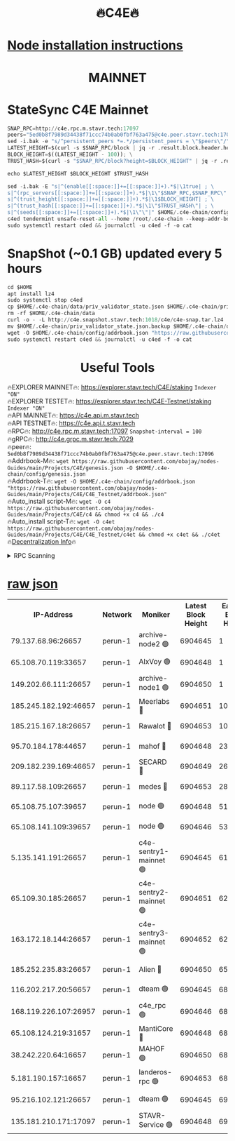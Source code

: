 <h1 align="center"> 🔥C4E🔥</h1>

[Node installation instructions](https://github.com/obajay/nodes-Guides/tree/main/Projects/C4E)
=

<h1 align="center"> MAINNET</h1>

# StateSync C4E Mainnet
```python
SNAP_RPC=http://c4e.rpc.m.stavr.tech:17097
peers="5ed0b8f7989d34438f71ccc74b0ab0fbf763a475@c4e.peer.stavr.tech:17096"
sed -i.bak -e "s/^persistent_peers *=.*/persistent_peers = \"$peers\"/" $HOME/.c4e-chain/config/config.toml
LATEST_HEIGHT=$(curl -s $SNAP_RPC/block | jq -r .result.block.header.height); \
BLOCK_HEIGHT=$((LATEST_HEIGHT - 100)); \
TRUST_HASH=$(curl -s "$SNAP_RPC/block?height=$BLOCK_HEIGHT" | jq -r .result.block_id.hash)

echo $LATEST_HEIGHT $BLOCK_HEIGHT $TRUST_HASH

sed -i.bak -E "s|^(enable[[:space:]]+=[[:space:]]+).*$|\1true| ; \
s|^(rpc_servers[[:space:]]+=[[:space:]]+).*$|\1\"$SNAP_RPC,$SNAP_RPC\"| ; \
s|^(trust_height[[:space:]]+=[[:space:]]+).*$|\1$BLOCK_HEIGHT| ; \
s|^(trust_hash[[:space:]]+=[[:space:]]+).*$|\1\"$TRUST_HASH\"| ; \
s|^(seeds[[:space:]]+=[[:space:]]+).*$|\1\"\"|" $HOME/.c4e-chain/config/config.toml
c4ed tendermint unsafe-reset-all --home /root/.c4e-chain --keep-addr-book
sudo systemctl restart c4ed && journalctl -u c4ed -f -o cat
```
# SnapShot (~0.1 GB) updated every 5 hours
```python
cd $HOME
apt install lz4
sudo systemctl stop c4ed
cp $HOME/.c4e-chain/data/priv_validator_state.json $HOME/.c4e-chain/priv_validator_state.json.backup
rm -rf $HOME/.c4e-chain/data
curl -o - -L http://c4e.snapshot.stavr.tech:1018/c4e/c4e-snap.tar.lz4 | lz4 -c -d - | tar -x -C $HOME/.c4e-chain --strip-components 2
mv $HOME/.c4e-chain/priv_validator_state.json.backup $HOME/.c4e-chain/data/priv_validator_state.json
wget -O $HOME/.c4e-chain/config/addrbook.json "https://raw.githubusercontent.com/obajay/nodes-Guides/main/Projects/C4E/addrbook.json"
sudo systemctl restart c4ed && journalctl -u c4ed -f -o cat
```
 <h1 align="center"> Useful Tools</h1>

🔥EXPLORER MAINNET🔥:  https://explorer.stavr.tech/C4E/staking            `Indexer "ON"` \
🔥EXPLORER TESTET🔥:   https://explorer.stavr.tech/C4E-Testnet/staking     `Indexer "ON"` \
🔥API MAINNET🔥:       https://c4e.api.m.stavr.tech \
🔥API TESTNET🔥:       https://c4e.api.t.stavr.tech \
🔥RPC🔥:               http://c4e.rpc.m.stavr.tech:17097                  `Snapshot-interval = 100` \
🔥gRPC🔥:              http://c4e.grpc.m.stavr.tech:7029 \
🔥peer🔥:              `5ed0b8f7989d34438f71ccc74b0ab0fbf763a475@c4e.peer.stavr.tech:17096` \
🔥Addrbook-M🔥:    ```wget https://raw.githubusercontent.com/obajay/nodes-Guides/main/Projects/C4E/genesis.json -O $HOME/.c4e-chain/config/genesis.json``` \
🔥Addrbook-T🔥:    ```wget -O $HOME/.c4e-chain/config/addrbook.json "https://raw.githubusercontent.com/obajay/nodes-Guides/main/Projects/C4E/C4E_Testnet/addrbook.json"``` \
🔥Auto_install script-M🔥: ```wget -O c4 https://raw.githubusercontent.com/obajay/nodes-Guides/main/Projects/C4E/c4 && chmod +x c4 && ./c4``` \
🔥Auto_install script-T🔥: ```wget -O c4et https://raw.githubusercontent.com/obajay/nodes-Guides/main/Projects/C4E/C4E_Testnet/c4et && chmod +x c4et && ./c4et``` \
🔥[Decentralization Info](https://github.com/obajay/StateSync-snapshots/tree/main/Projects/C4E/Decentralization)🔥




<details>
<summary>RPC Scanning</summary>

<h2 align="center"> We scan nodes in real time every 4 hours. And we provide the final result of RPC endpoints.
We cannot influence the operation of these nodes in any way. </h2>


```python
If Voting Power is higher than 0 --> then the Node is a validator of the network and may be subject to attack and be a potential threat to the chain.
```
```python
We marked such validators with a red symbol
```

</details>

[raw json](https://rpc-check.c4e.stavr.tech/c4e/rpc-c4e-result.json)
=



<table><tr><th>IP-Address</th><th>Network</th><th>Moniker</th><th>Latest Block Height</th><th>Earliest Block Height</th><th>Catching Up</th><th>Tx Index</th><th>Voting Power</th><th>Scan Time</th></tr><tr><td>79.137.68.96:26657</td><td>perun-1</td><td>archive-node2 🟢</td><td>6904645</td><td>1</td><td>False</td><td>on</td><td>0</td><td>2024-01-26T20:36:03.871076020UTC</td></tr><tr><td>65.108.70.119:33657</td><td>perun-1</td><td>AlxVoy 🟢</td><td>6904648</td><td>1</td><td>False</td><td>on</td><td>0</td><td>2024-01-26T20:36:18.492541265UTC</td></tr><tr><td>149.202.66.111:26657</td><td>perun-1</td><td>archive-node1 🟢</td><td>6904650</td><td>1</td><td>False</td><td>on</td><td>0</td><td>2024-01-26T20:36:34.484050712UTC</td></tr><tr><td>185.245.182.192:46657</td><td>perun-1</td><td>Meerlabs 🔴</td><td>6904651</td><td>1051501</td><td>False</td><td>on</td><td>527310</td><td>2024-01-26T20:36:41.809588275UTC</td></tr><tr><td>185.215.167.18:26657</td><td>perun-1</td><td>Rawalot 🔴</td><td>6904653</td><td>1090501</td><td>False</td><td>on</td><td>701423</td><td>2024-01-26T20:36:54.065392451UTC</td></tr><tr><td>95.70.184.178:44657</td><td>perun-1</td><td>mahof 🔴</td><td>6904648</td><td>2342001</td><td>False</td><td>off</td><td>1865533</td><td>2024-01-26T20:36:18.069704726UTC</td></tr><tr><td>209.182.239.169:46657</td><td>perun-1</td><td>SECARD 🔴</td><td>6904649</td><td>2616101</td><td>False</td><td>off</td><td>1136703</td><td>2024-01-26T20:36:29.698115042UTC</td></tr><tr><td>89.117.58.109:26657</td><td>perun-1</td><td>medes 🔴</td><td>6904653</td><td>2826001</td><td>False</td><td>off</td><td>1484927</td><td>2024-01-26T20:36:49.167213160UTC</td></tr><tr><td>65.108.75.107:39657</td><td>perun-1</td><td>node 🟢</td><td>6904648</td><td>5198801</td><td>False</td><td>on</td><td>0</td><td>2024-01-26T20:36:20.885932133UTC</td></tr><tr><td>65.108.141.109:39657</td><td>perun-1</td><td>node 🟢</td><td>6904646</td><td>5303301</td><td>False</td><td>on</td><td>0</td><td>2024-01-26T20:36:06.758906154UTC</td></tr><tr><td>5.135.141.191:26657</td><td>perun-1</td><td>c4e-sentry1-mainnet 🟢</td><td>6904645</td><td>6198001</td><td>False</td><td>on</td><td>0</td><td>2024-01-26T20:36:03.077484233UTC</td></tr><tr><td>65.109.30.185:26657</td><td>perun-1</td><td>c4e-sentry2-mainnet 🟢</td><td>6904651</td><td>6238301</td><td>False</td><td>on</td><td>0</td><td>2024-01-26T20:36:41.414874225UTC</td></tr><tr><td>163.172.18.144:26657</td><td>perun-1</td><td>c4e-sentry3-mainnet 🟢</td><td>6904652</td><td>6239001</td><td>False</td><td>on</td><td>0</td><td>2024-01-26T20:36:42.616826112UTC</td></tr><tr><td>185.252.235.83:26657</td><td>perun-1</td><td>Alien 🔴</td><td>6904650</td><td>6502501</td><td>False</td><td>on</td><td>1136703</td><td>2024-01-26T20:36:34.791077033UTC</td></tr><tr><td>116.202.217.20:56657</td><td>perun-1</td><td>dteam 🟢</td><td>6904645</td><td>6800901</td><td>False</td><td>on</td><td>0</td><td>2024-01-26T20:36:03.419704369UTC</td></tr><tr><td>168.119.226.107:26957</td><td>perun-1</td><td>c4e_rpc 🟢</td><td>6904646</td><td>6804646</td><td>False</td><td>on</td><td>0</td><td>2024-01-26T20:36:11.085003361UTC</td></tr><tr><td>65.108.124.219:31657</td><td>perun-1</td><td>MantiCore 🔴</td><td>6904648</td><td>6804648</td><td>False</td><td>off</td><td>193324</td><td>2024-01-26T20:36:17.577221007UTC</td></tr><tr><td>38.242.220.64:16657</td><td>perun-1</td><td>MAHOF 🟢</td><td>6904650</td><td>6885501</td><td>False</td><td>on</td><td>0</td><td>2024-01-26T20:36:32.076650772UTC</td></tr><tr><td>5.181.190.157:16657</td><td>perun-1</td><td>landeros-rpc 🟢</td><td>6904653</td><td>6894001</td><td>False</td><td>on</td><td>0</td><td>2024-01-26T20:36:53.633276507UTC</td></tr><tr><td>95.216.102.121:26657</td><td>perun-1</td><td>dteam 🟢</td><td>6904645</td><td>6900001</td><td>False</td><td>on</td><td>0</td><td>2024-01-26T20:36:04.281395625UTC</td></tr><tr><td>135.181.210.171:17097</td><td>perun-1</td><td>STAVR-Service 🟢</td><td>6904648</td><td>6903401</td><td>False</td><td>on</td><td>0</td><td>2024-01-26T20:36:21.212640000UTC</td></tr></table>
